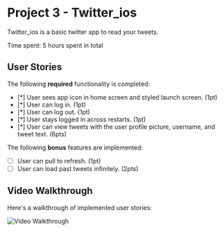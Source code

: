 # Project 3 - Twitter_ios

Twitter_ios is a basic twitter app to read your tweets.

Time spent: 5 hours spent in total

## User Stories

The following **required** functionality is completed:

- [*] User sees app icon in home screen and styled launch screen. (1pt)
- [*] User can log in. (1pt)
- [*] User can log out. (1pt)
- [*] User stays logged in across restarts. (1pt)
- [*] User can view tweets with the user profile picture, username, and tweet text. (6pts)

The following **bonus** features are implemented:

- [ ] User can pull to refresh. (1pt)
- [ ] User can load past tweets infinitely. (2pts)

## Video Walkthrough

Here's a walkthrough of implemented user stories:

<img src='http://g.recordit.co/DfUW9FVJQT.gif' title='Video Walkthrough' width='' alt='Video Walkthrough' />

